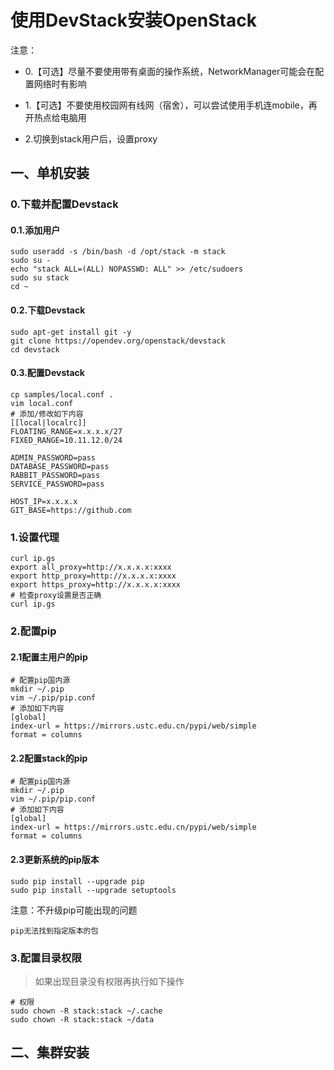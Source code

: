 # 使用DevStack安装OpenStack

注意：

- 0.【可选】尽量不要使用带有桌面的操作系统，NetworkManager可能会在配置网络时有影响

- 1.【可选】不要使用校园网有线网（宿舍），可以尝试使用手机连mobile，再开热点给电脑用

- 2.切换到stack用户后，设置proxy

## 一、单机安装

### 0.下载并配置Devstack

#### 0.1.添加用户
```shell
sudo useradd -s /bin/bash -d /opt/stack -m stack
sudo su -
echo "stack ALL=(ALL) NOPASSWD: ALL" >> /etc/sudoers
sudo su stack
cd ~
```

#### 0.2.下载Devstack
```shell
sudo apt-get install git -y
git clone https://opendev.org/openstack/devstack
cd devstack
```

#### 0.3.配置Devstack
```shell
cp samples/local.conf .
vim local.conf
# 添加/修改如下内容
[[local|localrc]]
FLOATING_RANGE=x.x.x.x/27
FIXED_RANGE=10.11.12.0/24

ADMIN_PASSWORD=pass
DATABASE_PASSWORD=pass
RABBIT_PASSWORD=pass
SERVICE_PASSWORD=pass

HOST_IP=x.x.x.x
GIT_BASE=https://github.com
```

### 1.设置代理
```shell
curl ip.gs
export all_proxy=http://x.x.x.x:xxxx
export http_proxy=http://x.x.x.x:xxxx
export https_proxy=http://x.x.x.x:xxxx
# 检查proxy设置是否正确
curl ip.gs
```

### 2.配置pip

#### 2.1配置主用户的pip
```shell
# 配置pip国内源
mkdir ~/.pip
vim ~/.pip/pip.conf
# 添加如下内容
[global]
index-url = https://mirrors.ustc.edu.cn/pypi/web/simple
format = columns
```

#### 2.2配置stack的pip
```shell
# 配置pip国内源
mkdir ~/.pip
vim ~/.pip/pip.conf
# 添加如下内容
[global]
index-url = https://mirrors.ustc.edu.cn/pypi/web/simple
format = columns
```

#### 2.3更新系统的pip版本
```shell
sudo pip install --upgrade pip
sudo pip install --upgrade setuptools
```

注意：不升级pip可能出现的问题
```shell
pip无法找到指定版本的包
```

### 3.配置目录权限

> 如果出现目录没有权限再执行如下操作

```shell
# 权限
sudo chown -R stack:stack ~/.cache
sudo chown -R stack:stack ~/data
```

## 二、集群安装
